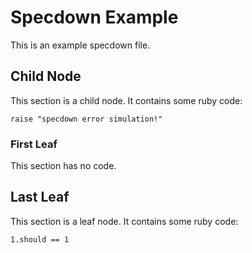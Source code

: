# Specdown Example

This is an example specdown file.

## Child Node

This section is a child node. It contains some ruby code: 
    
    raise "specdown error simulation!"

### First Leaf

This section has no code.

## Last Leaf

This section is a leaf node. It contains some ruby code:
    
    1.should == 1

